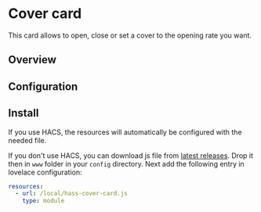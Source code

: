# Cover card

This card allows to open, close or set a cover to the opening rate you want.

## Overview



## Configuration


## Install

If you use HACS, the resources will automatically be configured with the needed file.

If you don't use HACS, you can download js file from [latest releases](https://github.com/Deejayfool/hass-cover-card/releases). Drop it then in `www` folder in your `config` directory. Next add the following entry in lovelace configuration:

```yaml
resources:
  - url: /local/hass-cover-card.js
    type: module
```